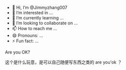 - 👋 Hi, I’m @Jimmyzhang007
- 👀 I’m interested in ...
- 🌱 I’m currently learning ...
- 💞️ I’m looking to collaborate on ...
- 📫 How to reach me ...
- 😄 Pronouns: ...
- ⚡ Fun fact: ...

<!---
Jimmyzhang007/Jimmyzhang007 is a ✨ special ✨ repository because its `README.md` (this file) appears on your GitHub profile.
You can click the Preview link to take a look at your changes.
---> Are you OK? 
这个是什么玩意，是可以自己随便写东西之类的 are you'ok ？
